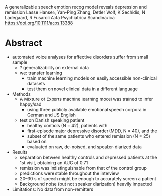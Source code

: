 A generalizable speech emotion recog model reveals depression and remission
Lasse Hansen, Yan-Ping Zhang, Detler Wolf, K Sechidis, N Ladegaard, R Fusaroli
Acta Psychiatrica Scandinavica https://doi.org/10.1111/acps.13388

# Abstract

* automated voice analyses for affective disorders suffer from small sample
  * ? generalizability on external data
  * we: transfer learning
    * train machine learning models on easily accessible non-clinical datasets
    * test them on novel clinical data in a different language
* Methods
  * A Mixture of Experts machine learning model was trained to infer happy/sad
    * using three publicly available emotional speech corpora
      in German and US English
  * test on Danish speaking patient
    * healthy controls (N = 42), patients with
    * first-episode major depressive disorder (MDD, N = 40), and the
    * subset of the same patients who entered remission (N = 25) based on
    * evaluated on raw, de-noised, and speaker-diarized data
* Results
  * separation between healthy controls and depressed patients at the 1st
    visit, obtaining an AUC of 0.71
  * remission was indistinguishable from that of the control group
  * predictions were stable throughout the interview
  * 20–30 s of speech might be enough to accurately screen a patient
  * Background noise (but not speaker diarization) heavily impacted
* Limitations: No data from non-remitters

